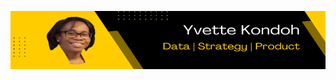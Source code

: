 ![I am GitHub Readme Generator's creator](https://github.com/yvetteekon/yvetteekon/blob/main/CORPORATE2_RESIZED_V2.PNG)
